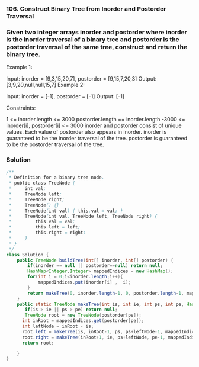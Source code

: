 ### 106. Construct Binary Tree from Inorder and Postorder Traversal

### Given two integer arrays inorder and postorder where inorder is the inorder traversal of a binary tree and postorder is the postorder traversal of the same tree, construct and return the binary tree.


Example 1:


Input: inorder = [9,3,15,20,7], postorder = [9,15,7,20,3]
Output: [3,9,20,null,null,15,7]
Example 2:

Input: inorder = [-1], postorder = [-1]
Output: [-1]
 

Constraints:

1 <= inorder.length <= 3000
postorder.length == inorder.length
-3000 <= inorder[i], postorder[i] <= 3000
inorder and postorder consist of unique values.
Each value of postorder also appears in inorder.
inorder is guaranteed to be the inorder traversal of the tree.
postorder is guaranteed to be the postorder traversal of the tree.

### Solution
```java
/**
 * Definition for a binary tree node.
 * public class TreeNode {
 *     int val;
 *     TreeNode left;
 *     TreeNode right;
 *     TreeNode() {}
 *     TreeNode(int val) { this.val = val; }
 *     TreeNode(int val, TreeNode left, TreeNode right) {
 *         this.val = val;
 *         this.left = left;
 *         this.right = right;
 *     }
 * }
 */
class Solution {
    public TreeNode buildTree(int[] inorder, int[] postorder) {
        if(inorder == null || postorder==null) return null;
        HashMap<Integer,Integer> mappedIndices = new HashMap();
        for(int i = 0;i<inorder.length;i++){
            mappedIndices.put(inorder[i] ,  i);
        }
        return makeTree(0, inorder.length-1, 0, postorder.length-1, mappedIndices, inorder, postorder);
    }
    public static TreeNode makeTree(int is, int ie, int ps, int pe, HashMap<Integer,Integer> mappedIndices, int[]inorder, int[]postorder){
       if(is > ie || ps > pe) return null;
       TreeNode root = new TreeNode(postorder[pe]);
      int inRoot = mappedIndices.get(postorder[pe]);
      int leftNode = inRoot - is;
      root.left = makeTree(is, inRoot-1, ps, ps+leftNode-1, mappedIndices, inorder, postorder);
      root.right = makeTree(inRoot+1, ie, ps+leftNode, pe-1, mappedIndices, inorder, postorder);
      return root;

    }
}
```